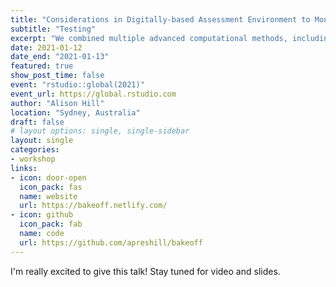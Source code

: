 ```yaml
---
title: "Considerations in Digitally-based Assessment Environment to Monitor Examinee’s Engagement and Learning Behaviours"
subtitle: "Testing"
excerpt: "We combined multiple advanced computational methods, including social network analysis and deep neural networks models. Our framework also models the examinee’s task-engagement status for a more accurate representation of the performance and skill demonstration in the series of interactive tasks."
date: 2021-01-12
date_end: "2021-01-13"
featured: true
show_post_time: false
event: "rstudio::global(2021)"
event_url: https://global.rstudio.com
author: "Alison Hill"
location: "Sydney, Australia"
draft: false
# layout options: single, single-sidebar
layout: single
categories:
- workshop
links:
- icon: door-open
  icon_pack: fas
  name: website
  url: https://bakeoff.netlify.com/
- icon: github
  icon_pack: fab
  name: code
  url: https://github.com/apreshill/bakeoff
---
```


I'm really excited to give this talk! Stay tuned for video and slides.